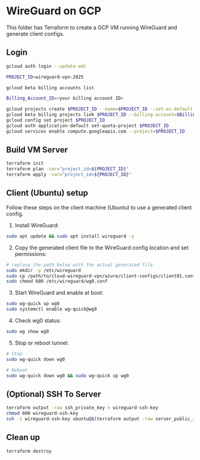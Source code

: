 # WireGuard on GCP

This folder has Terraform to create a GCP VM running WireGuard and generate client configs.

## Login

```bash
gcloud auth login --update-adc
```
```bash
PROJECT_ID=wireguard-vpn-2025
```
```bash
gcloud beta billing accounts list
```
```bash
Billing_Account_ID=<your billing account ID>
```
```bash
gcloud projects create $PROJECT_ID --name=$PROJECT_ID --set-as-default
gcloud beta billing projects link $PROJECT_ID --billing-account=$Billing_Account_ID
gcloud config set project $PROJECT_ID
gcloud auth application-default set-quota-project $PROJECT_ID
gcloud services enable compute.googleapis.com --project=$PROJECT_ID
```

## Build VM Server

```bash
terraform init
terraform plan -var="project_id=${PROJECT_ID}"
terraform apply -var="project_id=${PROJECT_ID}"
```

## Client (Ubuntu) setup

Follow these steps on the client machine (Ubuntu) to use a generated client config.

1. Install WireGuard:

```bash
sudo apt update && sudo apt install wireguard -y
```

2. Copy the generated client file to the WireGuard config location and set permissions:

```bash
# replace the path below with the actual generated file
sudo mkdir -p /etc/wireguard
sudo cp /path/to/cloud-wireguard-vpn/azure/client-configs/client01.conf /etc/wireguard/wg0.conf
sudo chmod 600 /etc/wireguard/wg0.conf
```

3. Start WireGuard and enable at boot:

```bash
sudo wg-quick up wg0
sudo systemctl enable wg-quick@wg0
```

4. Check wg0 status:

```bash
sudo wg show wg0
```

5. Stop or reboot tunnel:

```bash
# Stop
sudo wg-quick down wg0
```

```bash
# Reboot
sudo wg-quick down wg0 && sudo wg-quick up wg0
```

## (Optional) SSH To Server

```bash
terraform output -raw ssh_private_key > wireguard-ssh-key
chmod 600 wireguard-ssh-key
ssh -i wireguard-ssh-key ubuntu@$(terraform output -raw server_public_ipv4)
```

## Clean up

```bash
terraform destroy
```